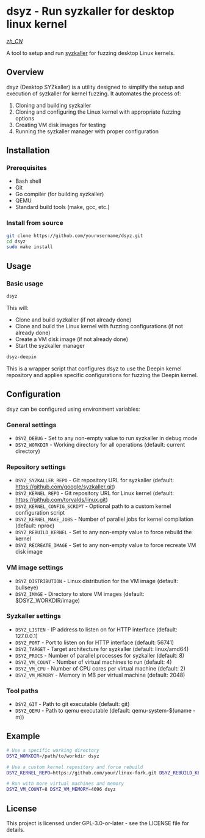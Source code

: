 <!--
SPDX-License-Identifier: GPL-3.0-or-later
SPDX-FileCopyrightText: Chen Linxuan <me@black-desk.cn>
-->

# dsyz - Run syzkaller for desktop linux kernel

*[zh_CN](README.zh_CN.md)*

A tool to setup and run [syzkaller](https://github.com/google/syzkaller) for fuzzing desktop Linux kernels.

## Overview

dsyz (Desktop SYZkaller) is a utility designed to simplify the setup and execution of syzkaller for kernel fuzzing. It automates the process of:

1. Cloning and building syzkaller
2. Cloning and configuring the Linux kernel with appropriate fuzzing options
3. Creating VM disk images for testing
4. Running the syzkaller manager with proper configuration

## Installation

### Prerequisites

- Bash shell
- Git
- Go compiler (for building syzkaller)
- QEMU
- Standard build tools (make, gcc, etc.)

### Install from source

```bash
git clone https://github.com/yourusername/dsyz.git
cd dsyz
sudo make install
```

## Usage

### Basic usage

```bash
dsyz
```

This will:

- Clone and build syzkaller (if not already done)
- Clone and build the Linux kernel with fuzzing configurations (if not already done)
- Create a VM disk image (if not already done)
- Start the syzkaller manager

```bash
dsyz-deepin
```

This is a wrapper script that configures dsyz to use the Deepin kernel repository and applies specific configurations for fuzzing the Deepin kernel.

## Configuration

dsyz can be configured using environment variables:

### General settings

- `DSYZ_DEBUG` - Set to any non-empty value to run syzkaller in debug mode
- `DSYZ_WORKDIR` - Working directory for all operations (default: current directory)

### Repository settings

- `DSYZ_SYZKALLER_REPO` - Git repository URL for syzkaller (default: <https://github.com/google/syzkaller.git>)
- `DSYZ_KERNEL_REPO` - Git repository URL for Linux kernel (default: <https://github.com/torvalds/linux.git>)
- `DSYZ_KERNEL_CONFIG_SCRIPT` - Optional path to a custom kernel configuration script
- `DSYZ_KERNEL_MAKE_JOBS` - Number of parallel jobs for kernel compilation (default: nproc)
- `DSYZ_REBUILD_KERNEL` - Set to any non-empty value to force rebuild the kernel
- `DSYZ_RECREATE_IMAGE` - Set to any non-empty value to force recreate VM disk image

### VM image settings

- `DSYZ_DISTRIBUTION` - Linux distribution for the VM image (default: bullseye)
- `DSYZ_IMAGE` - Directory to store VM images (default: $DSYZ_WORKDIR/image)

### Syzkaller settings

- `DSYZ_LISTEN` - IP address to listen on for HTTP interface (default: 127.0.0.1)
- `DSYZ_PORT` - Port to listen on for HTTP interface (default: 56741)
- `DSYZ_TARGET` - Target architecture for syzkaller (default: linux/amd64)
- `DSYZ_PROCS` - Number of parallel processes for syzkaller (default: 8)
- `DSYZ_VM_COUNT` - Number of virtual machines to run (default: 4)
- `DSYZ_VM_CPU` - Number of CPU cores per virtual machine (default: 2)
- `DSYZ_VM_MEMORY` - Memory in MB per virtual machine (default: 2048)

### Tool paths

- `DSYZ_GIT` - Path to git executable (default: git)
- `DSYZ_QEMU` - Path to qemu executable (default: qemu-system-$(uname -m))

## Example

```bash
# Use a specific working directory
DSYZ_WORKDIR=/path/to/workdir dsyz

# Use a custom kernel repository and force rebuild
DSYZ_KERNEL_REPO=https://github.com/your/linux-fork.git DSYZ_REBUILD_KERNEL=1 dsyz

# Run with more virtual machines and memory
DSYZ_VM_COUNT=8 DSYZ_VM_MEMORY=4096 dsyz
```

## License

This project is licensed under GPL-3.0-or-later - see the LICENSE file for details.

